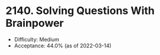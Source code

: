 # 2140. Solving Questions With Brainpower
- Difficulty: Medium
- Acceptance: 44.0% (as of 2022-03-14)
